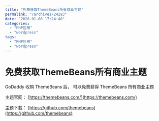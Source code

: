 ```yaml
---
title: "免费获取ThemeBeans所有商业主题"
permalink: "/archives/24293"
date: "2020-01-08 17:24:40"
categories: 
  - "PHP应用"
  - "wordpress"
tags: 
  - "PHP应用"
  - "wordpress"
---
```


# 免费获取ThemeBeans所有商业主题

GoDaddy 收购 ThemeBeans 后， 可以免费获得 ThemeBeans 所有商业主题

主题官网： [https://themebeans.com/](https://themebeans.com/)

主题下载： [https://github.com/themebeans](https://github.com/themebeans)
